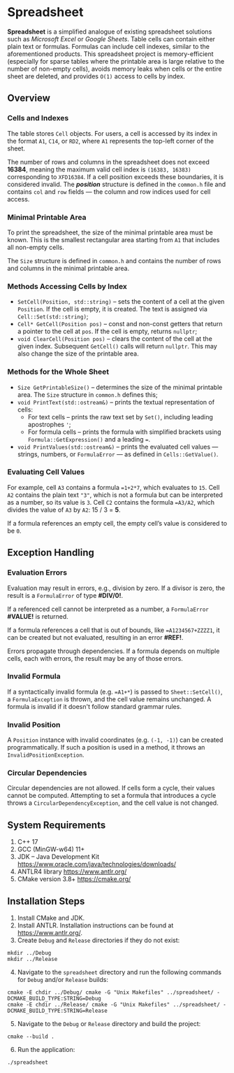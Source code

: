 # Spreadsheet

**Spreadsheet** is a simplified analogue of existing spreadsheet solutions such as *Microsoft Excel* or *Google Sheets*. Table cells can contain either plain text or formulas. Formulas can include cell indexes, similar to the aforementioned products. This spreadsheet project is memory-efficient (especially for sparse tables where the printable area is large relative to the number of non-empty cells), avoids memory leaks when cells or the entire sheet are deleted, and provides `O(1)` access to cells by index.

## Overview

### Cells and Indexes

The table stores `Cell` objects. For users, a cell is accessed by its index in the format `A1`, `C14`, or `RD2`, where `A1` represents the top-left corner of the sheet.

The number of rows and columns in the spreadsheet does not exceed **16384**, meaning the maximum valid cell index is `(16383, 16383)` corresponding to `XFD16384`. If a cell position exceeds these boundaries, it is considered invalid. The ***position*** structure is defined in the `common.h` file and contains `col` and `row` fields — the column and row indices used for cell access.

### Minimal Printable Area

To print the spreadsheet, the size of the minimal printable area must be known. This is the smallest rectangular area starting from `A1` that includes all non-empty cells.

The `Size` structure is defined in `common.h` and contains the number of rows and columns in the minimal printable area.

### Methods Accessing Cells by Index

* `SetCell(Position, std::string)` – sets the content of a cell at the given `Position`. If the cell is empty, it is created. The text is assigned via `Cell::Set(std::string)`;
* `Cell* GetCell(Position pos)` – const and non-const getters that return a pointer to the cell at `pos`. If the cell is empty, returns `nullptr`;
* `void ClearCell(Position pos)` – clears the content of the cell at the given index. Subsequent `GetCell()` calls will return `nullptr`. This may also change the size of the printable area.

### Methods for the Whole Sheet

* `Size GetPrintableSize()` – determines the size of the minimal printable area. The `Size` structure in `common.h` defines this;
* `void PrintText(std::ostream&)` – prints the textual representation of cells:
  * For text cells – prints the raw text set by `Set()`, including leading apostrophes `'`;
  * For formula cells – prints the formula with simplified brackets using `Formula::GetExpression()` and a leading `=`.
* `void PrintValues(std::ostream&)` – prints the evaluated cell values — strings, numbers, or `FormulaError` — as defined in `Cells::GetValue()`.

### Evaluating Cell Values

For example, cell `A3` contains a formula `=1+2*7`, which evaluates to `15`. Cell `A2` contains the plain text `"3"`, which is not a formula but can be interpreted as a number, so its value is `3`. Cell `C2` contains the formula `=A3/A2`, which divides the value of `A3` by `A2`: 15 / 3 = **5**.

If a formula references an empty cell, the empty cell’s value is considered to be `0`.

## Exception Handling

### Evaluation Errors

Evaluation may result in errors, e.g., division by zero. If a divisor is zero, the result is a `FormulaError` of type **#DIV/0!**.

If a referenced cell cannot be interpreted as a number, a `FormulaError` **#VALUE!** is returned.

If a formula references a cell that is out of bounds, like `=A1234567+ZZZZ1`, it can be created but not evaluated, resulting in an error **#REF!**.

Errors propagate through dependencies. If a formula depends on multiple cells, each with errors, the result may be any of those errors.

### Invalid Formula

If a syntactically invalid formula (e.g. `=A1+*`) is passed to `Sheet::SetCell()`, a `FormulaException` is thrown, and the cell value remains unchanged. A formula is invalid if it doesn't follow standard grammar rules.

### Invalid Position

A `Position` instance with invalid coordinates (e.g. `(-1, -1)`) can be created programmatically. If such a position is used in a method, it throws an `InvalidPositionException`.

### Circular Dependencies

Circular dependencies are not allowed. If cells form a cycle, their values cannot be computed. Attempting to set a formula that introduces a cycle throws a `CircularDependencyException`, and the cell value is not changed.

## System Requirements

1. C++ 17
2. GCC (MinGW-w64) 11+
3. JDK – Java Development Kit https://www.oracle.com/java/technologies/downloads/
4. ANTLR4 library https://www.antlr.org/
5. CMake version 3.8+ https://cmake.org/

## Installation Steps

1. Install CMake and JDK.
2. Install ANTLR. Installation instructions can be found at https://www.antlr.org/.
3. Create `Debug` and `Release` directories if they do not exist:

```
mkdir ../Debug
mkdir ../Release
```

4. Navigate to the `spreadsheet` directory and run the following commands for `Debug` and/or `Release` builds:

```
cmake -E chdir ../Debug/ cmake -G "Unix Makefiles" ../spreadsheet/ -DCMAKE_BUILD_TYPE:STRING=Debug
cmake -E chdir ../Release/ cmake -G "Unix Makefiles" ../spreadsheet/ -DCMAKE_BUILD_TYPE:STRING=Release 
```

5. Navigate to the `Debug` or `Release` directory and build the project:

```
cmake --build .
```

6. Run the application:

```
./spreadsheet
```

